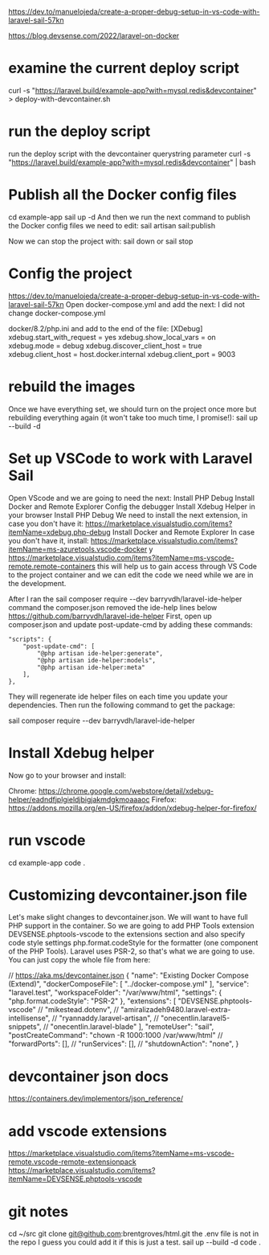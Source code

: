https://dev.to/manuelojeda/create-a-proper-debug-setup-in-vs-code-with-laravel-sail-57kn

https://blog.devsense.com/2022/laravel-on-docker
# examine the current deploy script
curl -s "https://laravel.build/example-app?with=mysql,redis&devcontainer" > deploy-with-devcontainer.sh
# run the deploy script
run the deploy script with the devcontainer querystring parameter
curl -s "https://laravel.build/example-app?with=mysql,redis&devcontainer" | bash

# Publish all the Docker config files
cd example-app
sail up -d
And then we run the next command to publish the Docker config files we need to edit:
sail artisan sail:publish

Now we can stop the project with:
sail down
or
sail stop

# Config the project
https://dev.to/manuelojeda/create-a-proper-debug-setup-in-vs-code-with-laravel-sail-57kn
Open docker-compose.yml and add the next:
I did not change docker-compose.yml

docker/8.2/php.ini and add to the end of the file:
[XDebug]
xdebug.start_with_request = yes
xdebug.show_local_vars = on
xdebug.mode = debug
xdebug.discover_client_host = true
xdebug.client_host = host.docker.internal
xdebug.client_port = 9003

# rebuild the images
Once we have everything set, we should turn on the project once more but rebuilding everything again (it won't take too much time, I promise!):
sail up --build -d

# Set up VSCode to work with Laravel Sail
Open VScode and we are going to need the next:
Install PHP Debug
Install Docker and Remote Explorer
Config the debugger
Install Xdebug Helper in your browser
Install PHP Debug
We need to install the next extension, in case you don't have it:
https://marketplace.visualstudio.com/items?itemName=xdebug.php-debug
Install Docker and Remote Explorer
In case you don't have it, install: https://marketplace.visualstudio.com/items?itemName=ms-azuretools.vscode-docker y https://marketplace.visualstudio.com/items?itemName=ms-vscode-remote.remote-containers
this will help us to gain access through VS Code to the project container and we can edit the code we need while we are in the development.

After I ran the sail composer require --dev barryvdh/laravel-ide-helper command the composer.json removed the ide-help lines below
https://github.com/barryvdh/laravel-ide-helper
First, open up composer.json and update post-update-cmd by adding these commands:

    "scripts": {
        "post-update-cmd": [
            "@php artisan ide-helper:generate",
            "@php artisan ide-helper:models",
            "@php artisan ide-helper:meta"
        ],
    },

They will regenerate ide helper files on each time you update your dependencies. Then run the following command to get the package:

sail composer require --dev barryvdh/laravel-ide-helper

# Install Xdebug helper
Now go to your browser and install:

Chrome: https://chrome.google.com/webstore/detail/xdebug-helper/eadndfjplgieldjbigjakmdgkmoaaaoc
Firefox: https://addons.mozilla.org/en-US/firefox/addon/xdebug-helper-for-firefox/

# run vscode
cd example-app
code .

# Customizing devcontainer.json file
Let's make slight changes to devcontainer.json. We will want to have full PHP support in the container. So we are going to add PHP Tools extension DEVSENSE.phptools-vscode to the extensions section and also specify code style settings php.format.codeStyle for the formatter (one component of the PHP Tools). Laravel uses PSR-2, so that's what we are going to use. You can just copy the whole file from here:

// https://aka.ms/devcontainer.json
{
    "name": "Existing Docker Compose (Extend)",
    "dockerComposeFile": [
        "../docker-compose.yml"
    ],
    "service": "laravel.test",
    "workspaceFolder": "/var/www/html",
    "settings": {
        "php.format.codeStyle": "PSR-2"
    },
    "extensions": [
        "DEVSENSE.phptools-vscode"
        // "mikestead.dotenv",
        // "amiralizadeh9480.laravel-extra-intellisense",
        // "ryannaddy.laravel-artisan",
        // "onecentlin.laravel5-snippets",
        // "onecentlin.laravel-blade"
    ],
    "remoteUser": "sail",
    "postCreateCommand": "chown -R 1000:1000 /var/www/html"
    // "forwardPorts": [],
    // "runServices": [],
    // "shutdownAction": "none",
}

# devcontainer json docs
https://containers.dev/implementors/json_reference/

# add vscode extensions
https://marketplace.visualstudio.com/items?itemName=ms-vscode-remote.vscode-remote-extensionpack
https://marketplace.visualstudio.com/items?itemName=DEVSENSE.phptools-vscode

# git notes
cd ~/src
git clone git@github.com:brentgroves/html.git
the .env file is not in the repo I guess you could add it if this is just a test.
sail up --build -d
code .


